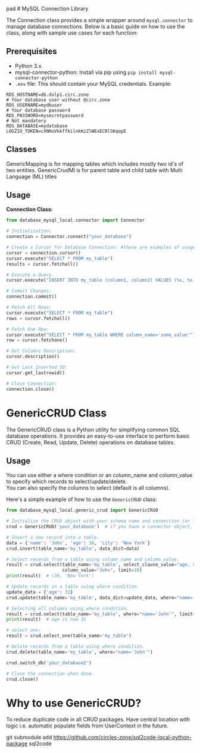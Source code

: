 pad # MySQL Connection Library

The Connection class provides a simple wrapper around `mysql.connector` to manage database connections.
Below is a basic guide on how to use the class, along with sample use cases for each function:

## Prerequisites

- Python 3.x
- mysql-connector-python: Install via pip using `pip install mysql-connector-python`
- `.env` file: This should contain your MySQL credentials.
  Example:

```
RDS_HOSTNAME=db.dvlp1.circ.zone
# Your database user without @circ.zone
RDS_USERNAME=mydbuser
# Your database password
RDS_PASSWORD=mysecretpassword
# Not mandatory
RDS_DATABASE=mydatabase
LOGZIO_TOKEN=cXNHuVkkffkilnkKzZlWExECRlSKqopE
```

## Classes
GenericMapping is for mapping tables which includes mostly two id's of two entities.
GenericCrudMl is for parent table and child table with Multi Language (ML) titles

## Usage

**Connection Class:**

```py
from database_mysql_local.connector import Connector

# Initialization:
connection = Connector.connect("your_database")

# Create a Cursor for Database Connection: #these are examples of usage
cursor = connection.cursor()
cursor.execute("SELECT * FROM my_table")
results = cursor.fetchall()

# Execute a Query.
cursor.execute("INSERT INTO my_table (column1, column2) VALUES (%s, %s)", ("value1", "value2"))

# Commit Changes:
connection.commit()

# Fetch All Rows:
cursor.execute("SELECT * FROM my_table")
rows = cursor.fetchall()

# Fetch One Row:
cursor.execute("SELECT * FROM my_table WHERE column_name='some_value'")
row = cursor.fetchone()

# Get Columns Description:
cursor.description()

# Get Last Inserted ID:
cursor.get_lastrowid()

# Close Connection:
connection.close()
```

# GenericCRUD Class

The GenericCRUD class is a Python utility for simplifying common SQL database operations. It provides an easy-to-use
interface to perform basic CRUD (Create, Read, Update, Delete) operations on database tables.

## Usage

You can use either a where condition or an column_name and column_value to specify which records to
select/update/delete.  
You can also specify the columns to select (default is all columns).

Here's a simple example of how to use the `GenericCRUD` class:

```python
from database_mysql_local.generic_crud import GenericCRUD

# Initialize the CRUD object with your schema name and connection (or let it create a default connection).
crud = GenericCRUD('your_database')  # if you have a cunnector object, you can pass it as a second argument

# Insert a new record into a table.
data = {'name': 'John', 'age': 30, 'city': 'New York'}
crud.insert(table_name='my_table', data_dict=data)

# Select records from a table using column_name and column_value.
result = crud.select(table_name='my_table', select_clause_value="age, city", column_name="name",
                     column_value="John", limit=10)
print(result)  # (30, 'New York')

# Update records in a table using where condition.
update_data = {'age': 31}
crud.update(table_name='my_table', data_dict=update_data, where="name='John'")

# Selecting all columns using where condition.
result = crud.select(table_name='my_table', where="name='John'", limit=10)
print(result)  # age is now 31

# select one:
result = crud.select_one(table_name='my_table')

# Delete records from a table using where condition.
crud.delete(table_name='my_table', where="name='John'")

crud.switch_db('your_database2')

# Close the connection when done.
crud.close()
```

# Why to use GenericCRUD?

To reduce duplicate code in all CRUD packages. Have central location with logic i.e. automatic populate fields from
UserContext in the future.<br>

git submodule add https://github.com/circles-zone/sql2code-local-python-package sql2code
